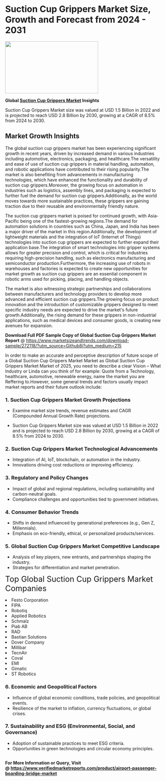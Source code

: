 <H1>Suction Cup Grippers Market Size, Growth and Forecast from 2024 - 2031</H1><img class="aligncenter size-medium wp-image-584254" src="https://thirdeyenews.in/wp-content/uploads/2024/09/Global-Market-Research-300x168.jpeg" alt="" width="300" height="168" /><p><strong>Global&nbsp;<a href="https://www.marketsizeandtrends.com/download-sample/272118/?utm_source=Github8j?utm_medium=215">Suction Cup Grippers Market</a> Insights</strong></p><p>Suction Cup Grippers Market size was valued at USD 1.5 Billion in 2022 and is projected to reach USD 2.8 Billion by 2030, growing at a CAGR of 8.5% from 2024 to 2030.</p><p><h2>Market Growth Insights</h2> <p>The global suction cup grippers market has been experiencing significant growth in recent years, driven by increased demand in various industries including automotive, electronics, packaging, and healthcare.The versatility and ease of use of suction cup grippers in material handling, automation, and robotic applications have contributed to their rising popularity.The market is also benefiting from advancements in manufacturing technologies, which have enhanced the functionality and durability of suction cup grippers.Moreover, the growing focus on automation in industries such as logistics, assembly lines, and packaging is expected to further fuel the demand for suction cup grippers.Additionally, as the world moves towards more sustainable practices, these grippers are gaining traction due to their reusable and environmentally friendly nature.</p> <p>The suction cup grippers market is poised for continued growth, with Asia-Pacific being one of the fastest-growing regions.The demand for automation solutions in countries such as China, Japan, and India has been a major driver of the market in this region.Additionally, the development of lightweight materials and the integration of IoT (Internet of Things) technologies into suction cup grippers are expected to further expand their application base.The integration of smart technologies into gripper systems allows for greater precision and control, which is critical for industries requiring high-precision handling, such as electronics manufacturing and semiconductor production.Furthermore, the increasing use of robots in warehouses and factories is expected to create new opportunities for market growth as suction cup grippers are an essential component in robotic arms used for picking, placing, and handling objects.<p>The market is also witnessing strategic partnerships and collaborations between manufacturers and technology providers to develop more advanced and efficient suction cup grippers.The growing focus on product innovation and the introduction of customizable grippers designed to meet specific industry needs are expected to drive the market's future growth.Additionally, the rising demand for these grippers in non-industrial applications, such as medical devices and consumer goods, is creating new avenues for expansion.</p> <p><span class=""><strong>Download Full PDF Sample Copy of Global Suction Cup Grippers Market Report</strong> @ <a href="https://www.marketsizeandtrends.com/download-sample/272118/?utm_source=Github8j?utm_medium=215" target="_blank">https://www.marketsizeandtrends.com/download-sample/272118/?utm_source=Github8j?utm_medium=215</a></span></p><p>In order to make an accurate and perceptive description of future scope of a Global&nbsp;Suction Cup Grippers Market Market as Global&nbsp;Suction Cup Grippers Market Market of 2025, you need to describe a clear Vision &ndash; What Industry or Linda can you think of for example: Quote from a Technology, healthcare, automotive, renewable energy, name the market you are Reffering to.However, some general trends and factors usually impact market reports and their future outlook include:</p><h3>1.&nbsp;<strong>Suction Cup Grippers Market Growth Projections</strong></h3><ul><li>Examine market size trends, revenue estimates and CAGR (Compounded Annual Growth Rate) projections.</li><li><p>Suction Cup Grippers Market size was valued at USD 1.5 Billion in 2022 and is projected to reach USD 2.8 Billion by 2030, growing at a CAGR of 8.5% from 2024 to 2030.</p></li></ul><h3>2.&nbsp;<strong>Suction Cup Grippers Market Technological Advancements</strong></h3><ul><li>Integration of AI, IoT, blockchain, or automation in the industry.</li><li>Innovations driving cost reductions or improving efficiency.</li></ul><h3>3.&nbsp;<strong>Regulatory and Policy Changes</strong></h3><ul><li>Impact of global and regional regulations, including sustainability and carbon-neutral goals.</li><li>Compliance challenges and opportunities tied to government initiatives.</li></ul><h3>4.&nbsp;<strong>Consumer Behavior Trends</strong></h3><ul><li>Shifts in demand influenced by generational preferences (e.g., Gen Z, Millennials).</li><li>Emphasis on eco-friendly, ethical, or personalized products/services.</li></ul><h3>5.&nbsp;<strong>Global Suction Cup Grippers Market Competitive Landscape</strong></h3><ul><li>Analysis of key players, new entrants, and partnerships shaping the industry.</li><li>Strategies for differentiation and market penetration.</li></ul><p data-pm-slice="1 1 []"><span style="color: inherit; font-family: inherit; font-size: 25px;">Top Global Suction Cup Grippers Market Companies</span></p><div class="" data-test-id=""><p><li>Festo Corporation</li><li> FIPA</li><li> Robotiq</li><li> Applied Robotics</li><li> Schmalz</li><li> Piab AB</li><li> RAD</li><li> Bastian Solutions</li><li> Dover Company</li><li> Millibar</li><li> TecnAir</li><li> Coval</li><li> EMI</li><li> Gimatic</li><li> ST Robotics</li></p></div><h3>6.&nbsp;<strong>Economic and Geopolitical Factors</strong></h3><ul><li>Influence of global economic conditions, trade policies, and geopolitical events.</li><li>Resilience of the market to inflation, currency fluctuations, or global crises.</li></ul><h3>7.&nbsp;<strong>Sustainability and ESG (Environmental, Social, and Governance)</strong></h3><ul><li>Adoption of sustainable practices to meet ESG criteria.</li><li>Opportunities in green technologies and circular economy principles.</li></ul><h2><strong style="font-size: 14px;">For More Information or Query, Visit @&nbsp;</strong><a style="background-color: #ffffff; font-size: 14px;" href="https://www.marketsizeandtrends.com/report/suction-cup-grippers-market/" target="_blank">https://www.verifiedmarketreports.com/product/airport-passenger-boarding-bridge-market</a></h2>